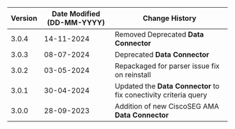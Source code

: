 | **Version** | **Date Modified (DD-MM-YYYY)** | **Change History**                                                 |
|-------------|--------------------------------|--------------------------------------------------------------------|
| 3.0.4       | 14-11-2024                     | Removed Deprecated **Data Connector**                              |
| 3.0.3       | 08-07-2024                     | Deprecated **Data Connector**   								    |
| 3.0.2       | 03-05-2024                     | Repackaged for parser issue fix on reinstall                       |
| 3.0.1       | 30-04-2024                     | Updated the **Data Connector** to fix conectivity criteria query   |
| 3.0.0       | 28-09-2023                     | Addition of new CiscoSEG AMA **Data Connector**                 | 	                                                            |  
         
                                                                                                                 
